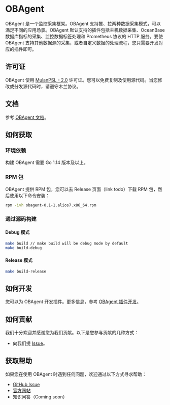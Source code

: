 # OBAgent

OBAgent 是一个监控采集框架。OBAgent 支持推、拉两种数据采集模式，可以满足不同的应用场景。OBAgent 默认支持的插件包括主机数据采集、OceanBase 数据库指标的采集、监控数据标签处理和 Prometheus 协议的 HTTP 服务。要使 OBAgent 支持其他数据源的采集，或者自定义数据的处理流程，您只需要开发对应的插件即可。

## 许可证

OBAgent 使用 [MulanPSL - 2.0](https://license.coscl.org.cn/MulanPSL2/index.html) 许可证。您可以免费复制及使用源代码。当您修改或分发源代码时，请遵守木兰协议。

## 文档

参考 [OBAgent 文档](docs/about-obagent/what-is-obagent.md)。

## 如何获取

### 环境依赖

构建 OBAgent 需要 Go 1.14 版本及以上。

### RPM 包

OBAgent 提供 RPM 包，您可以去 Release 页面（link todo）下载 RPM 包，然后使用以下命令安装：

```bash
rpm -ivh obagent-0.1-1.alios7.x86_64.rpm
```

### 通过源码构建

#### Debug 模式

```bash
make build // make build will be debug mode by default
make build-debug
```

#### Release 模式

```bash
make build-release
```

## 如何开发

您可以为 OBAgent 开发插件。更多信息，参考 [OBAgent 插件开发](docs/develop-guide.md)。

## 如何贡献

我们十分欢迎并感谢您为我们贡献。以下是您参与贡献的几种方式：

- 向我们提 [Issue](https://github.com/oceanbase/obagent/issues)。

## 获取帮助

如果您在使用 OBAgent 时遇到任何问题，欢迎通过以下方式寻求帮助：

- [GitHub Issue](https://github.com/oceanbase/obagent/issues)
- [官方网站](https://open.oceanbase.com/)
- 知识问答（Coming soon）
